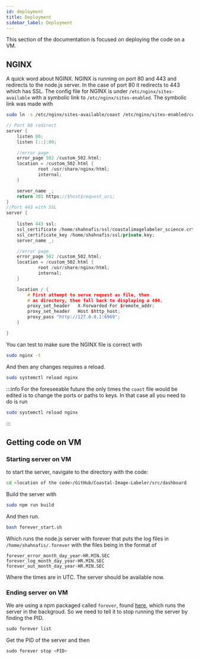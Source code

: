 ```yaml
---
id: deployment
title: Deployment
sidebar_label: Deployment
---
```


This section of the documentation is focused on deploying the code on a VM.

## NGINX

A quick word about NGINX. NGINX is running on port 80 and 443 and redirects to the node.js server. In the case of port 80 it redirects to 443 which has SSL. The config file for NGINX is under `/etc/nginx/sites-available` with a symbolic link to `/etc/nginx/sites-enabled`. The symbolic link was made with

```bash title="Symbolic link"
sudo ln -s /etc/nginx/sites-available/coast /etc/nginx/sites-enabled/coast
```

```cpp title="coast NGINX"
// Port 80 redirect
server {
	listen 80;
	listen [::]:80;

	//error page
	error_page 502 /custom_502.html;
	location = /custom_502.html {
			root /usr/share/nginx/html;
			internal;
	}

	server_name _;
	return 301 https://$host$request_uri;
}
//Port 443 with SSL
server {
	
	listen 443 ssl;
	ssl_certificate /home/shahnafis/ssl/coastalimagelabeler_science.crt;
	ssl_certificate_key /home/shahnafis/ssl/private.key;
	server_name _;

	//error page
	error_page 502 /custom_502.html;
	location = /custom_502.html {
			root /usr/share/nginx/html;
			internal;
	}

	location / {
		# First attempt to serve request as file, then
		# as directory, then fall back to displaying a 404.
		proxy_set_header   X-Forwarded-For $remote_addr;
		proxy_set_header   Host $http_host;
		proxy_pass "http://127.0.0.1:6969";
	}

}
```

You can test to make sure the NGINX file is correct with

```bash title="Testing file"
sudo nginx -t
```

And then any changes requires a reload.
```bash title="Reloading changes"
sudo systemctl reload nginx
```

:::info 
For the foreseeable future the only times the `coast` file would be
edited is to change the ports or paths to keys. In that case all you need to do is run
```bash title="Reloading changes"
sudo systemctl reload nginx
```
:::

## Getting code on VM

### Starting server on VM

to start the server, navigate to the directory with the code:

```bash
cd <location of the code>/GitHub/Coastal-Image-Labeler/src/dashboard
```

Build the server with
```bash title="Build server"
sudo npm run build
```


And then run.  
```bash title="Run in background"
bash forever_start.sh
```
Which runs the node.js server with forever that puts the log files in `/home/shahnafis/.forever`
with the files being in the format of

`forever_error_month_day_year-HR.MIN.SEC`  
`forever_log_month_day_year-HR.MIN.SEC`  
`forever_out_month_day_year-HR.MIN.SEC`

Where the times are in UTC. The server should be available now.

### Ending server on VM

We are using a npm packaged called `forever`, found
[here](https://www.npmjs.com/package/forever), which runs the server in the
backgroud. So we need to tell it to stop running the server by finding the PID.

``` js
sudo forever list
```

Get the PID of the server and then

``` js
sudo forever stop <PID>
```
